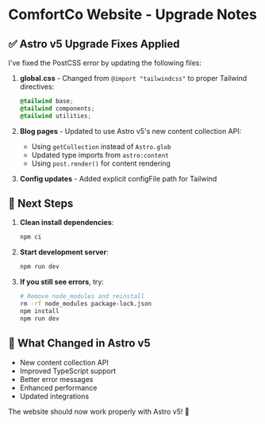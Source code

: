 # ComfortCo Website - Upgrade Notes

## ✅ Astro v5 Upgrade Fixes Applied

I've fixed the PostCSS error by updating the following files:

1. **global.css** - Changed from `@import "tailwindcss"` to proper Tailwind directives:
   ```css
   @tailwind base;
   @tailwind components;
   @tailwind utilities;
   ```

2. **Blog pages** - Updated to use Astro v5's new content collection API:
   - Using `getCollection` instead of `Astro.glob`
   - Updated type imports from `astro:content`
   - Using `post.render()` for content rendering

3. **Config updates** - Added explicit configFile path for Tailwind

## 🚀 Next Steps

1. **Clean install dependencies**:
   ```bash
   npm ci
   ```

2. **Start development server**:
   ```bash
   npm run dev
   ```

3. **If you still see errors**, try:
   ```bash
   # Remove node_modules and reinstall
   rm -rf node_modules package-lock.json
   npm install
   npm run dev
   ```

## 📝 What Changed in Astro v5

- New content collection API
- Improved TypeScript support
- Better error messages
- Enhanced performance
- Updated integrations

The website should now work properly with Astro v5! 🎉
